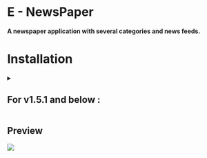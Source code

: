 # E - NewsPaper 
<b>A newspaper application with several categories and news feeds.</b> 

# Installation

<details>
  <summary>
    
## For v1.5.1 and below : 
    
  </summary>
  
### First of all go to the releases section ,then :
1. Download the repository as latest.zip (Click where `latest.zip` is given) and extract its contents to the <b>same folder</b>.
3. Open the folder in which the contents are stored and double click on the `E-NewsPaper.exe` file to run it . 
4. A windows defender message might popup . If it does , click on <b>More Info</b> and then click <b>Run Anyway </b>
5. Wait for 5-15 Seconds
6. Voila ! The application is now running . 
    
  
</details>

## Preview 

![](https://github.com/jusspatel/News/blob/main/Untitled.gif)
